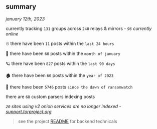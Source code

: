 
## summary
_january 12th, 2023_

currently tracking `131` groups across `240` relays & mirrors - _`96` currently online_

⏲ there have been `11` posts within the `last 24 hours`

🦈 there have been `60` posts within the `month of january`

🪐 there have been `827` posts within the `last 90 days`

🏚 there have been `60` posts within the `year of 2023`

🦕 there have been `5746` posts `since the dawn of ransomwatch`

there are `68` custom parsers indexing posts

_`20` sites using v2 onion services are no longer indexed - [support.torproject.org](https://support.torproject.org/onionservices/v2-deprecation/)_

> see the project [README](https://github.com/joshhighet/ransomwatch#ransomwatch--) for backend technicals
